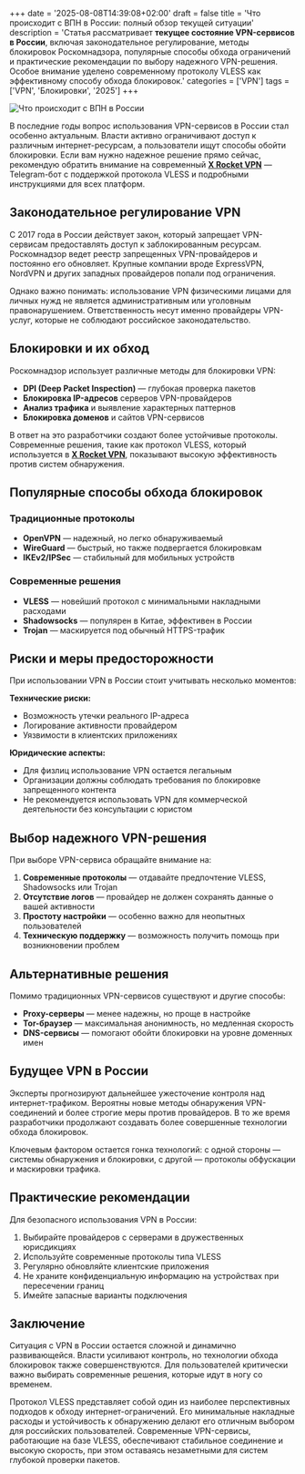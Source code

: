 +++
date = '2025-08-08T14:39:08+02:00'
draft = false
title = 'Что происходит с ВПН в России: полный обзор текущей ситуации'
description = 'Статья рассматривает **текущее состояние VPN-сервисов в России**, включая законодательное регулирование, методы блокировок Роскомнадзора, популярные способы обхода ограничений и практические рекомендации по выбору надежного VPN-решения. Особое внимание уделено современному протоколу VLESS как эффективному способу обхода блокировок.'
categories = ['VPN']
tags = ['VPN', 'Блокировки', '2025']
+++

![Что происходит с ВПН в России](https://ladyfly-content.fra1.cdn.digitaloceanspaces.com/EF97EEF2-B1E1-4E7B-A776-C27F46FA0385.jpeg)

В последние годы вопрос использования VPN-сервисов в России стал особенно актуальным. Власти активно ограничивают доступ к различным интернет-ресурсам, а пользователи ищут способы обойти блокировки. Если вам нужно надежное решение прямо сейчас, рекомендую обратить внимание на современный **[X Rocket VPN](https://t.me/X_Rocket_VPN_bot?start=ref-b-9)** — Telegram-бот с поддержкой протокола VLESS и подробными инструкциями для всех платформ.

## Законодательное регулирование VPN

С 2017 года в России действует закон, который запрещает VPN-сервисам предоставлять доступ к заблокированным ресурсам. Роскомнадзор ведет реестр запрещенных VPN-провайдеров и постоянно его обновляет. Крупные компании вроде ExpressVPN, NordVPN и других западных провайдеров попали под ограничения.

Однако важно понимать: использование VPN физическими лицами для личных нужд не является административным или уголовным правонарушением. Ответственность несут именно провайдеры VPN-услуг, которые не соблюдают российское законодательство.

## Блокировки и их обход

Роскомнадзор использует различные методы для блокировки VPN:

- **DPI (Deep Packet Inspection)** — глубокая проверка пакетов
- **Блокировка IP-адресов** серверов VPN-провайдеров  
- **Анализ трафика** и выявление характерных паттернов
- **Блокировка доменов** и сайтов VPN-сервисов

В ответ на это разработчики создают более устойчивые протоколы. Современные решения, такие как протокол VLESS, который используется в **[X Rocket VPN](https://t.me/X_Rocket_VPN_bot?start=ref-b-9)**, показывают высокую эффективность против систем обнаружения.

## Популярные способы обхода блокировок

### Традиционные протоколы

- **OpenVPN** — надежный, но легко обнаруживаемый
- **WireGuard** — быстрый, но также подвергается блокировкам
- **IKEv2/IPSec** — стабильный для мобильных устройств

### Современные решения

- **VLESS** — новейший протокол с минимальными накладными расходами
- **Shadowsocks** — популярен в Китае, эффективен в России  
- **Trojan** — маскируется под обычный HTTPS-трафик

## Риски и меры предосторожности

При использовании VPN в России стоит учитывать несколько моментов:

**Технические риски:**
- Возможность утечки реального IP-адреса
- Логирование активности провайдером
- Уязвимости в клиентских приложениях

**Юридические аспекты:**
- Для физлиц использование VPN остается легальным
- Организации должны соблюдать требования по блокировке запрещенного контента
- Не рекомендуется использовать VPN для коммерческой деятельности без консультации с юристом

## Выбор надежного VPN-решения

При выборе VPN-сервиса обращайте внимание на:

1. **Современные протоколы** — отдавайте предпочтение VLESS, Shadowsocks или Trojan
2. **Отсутствие логов** — провайдер не должен сохранять данные о вашей активности  
3. **Простоту настройки** — особенно важно для неопытных пользователей
4. **Техническую поддержку** — возможность получить помощь при возникновении проблем

## Альтернативные решения

Помимо традиционных VPN-сервисов существуют и другие способы:

- **Proxy-серверы** — менее надежны, но проще в настройке
- **Tor-браузер** — максимальная анонимность, но медленная скорость
- **DNS-сервисы** — помогают обойти блокировки на уровне доменных имен

## Будущее VPN в России

Эксперты прогнозируют дальнейшее ужесточение контроля над интернет-трафиком. Вероятны новые методы обнаружения VPN-соединений и более строгие меры против провайдеров. В то же время разработчики продолжают создавать более совершенные технологии обхода блокировок.

Ключевым фактором остается гонка технологий: с одной стороны — системы обнаружения и блокировки, с другой — протоколы обфускации и маскировки трафика.

## Практические рекомендации

Для безопасного использования VPN в России:

1. Выбирайте провайдеров с серверами в дружественных юрисдикциях
2. Используйте современные протоколы типа VLESS
3. Регулярно обновляйте клиентские приложения  
4. Не храните конфиденциальную информацию на устройствах при пересечении границ
5. Имейте запасные варианты подключения

## Заключение

Ситуация с VPN в России остается сложной и динамично развивающейся. Власти усиливают контроль, но технологии обхода блокировок также совершенствуются. Для пользователей критически важно выбирать современные решения, которые идут в ногу со временем.

Протокол VLESS представляет собой один из наиболее перспективных подходов к обходу интернет-ограничений. Его минимальные накладные расходы и устойчивость к обнаружению делают его отличным выбором для российских пользователей. Современные VPN-сервисы, работающие на базе VLESS, обеспечивают стабильное соединение и высокую скорость, при этом оставаясь незаметными для систем глубокой проверки пакетов.